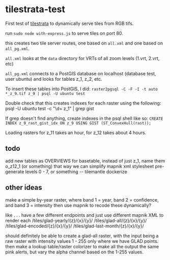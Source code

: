 # tilestrata-test

First test of [tilestrata](https://github.com/naturalatlas/tilestrata) to dynamically serve tiles from RGB tifs.

run `sudo node with-express.js` to serve tiles on port 80.

this creates two tile server routes, one based on `all.xml` and one based on `all_pg.xml`.

`all.xml` looks at the `data` directory for VRTs of all zoom levels (1.vrt, 2.vrt, etc)

`all_pg.xml` connects to a PostGIS database on localhost (database test, user ubuntu) and looks for tables z_1, z_2, etc.

To insert these tables into PostGIS, I did:
`raster2pgsql -C -F -I -t auto *_z_9.tif z_9 | psql -U ubuntu test`

Double check that this creates indexes for each raster using the following:
psql -U ubuntu test -c "\d+ z_1" | grep gist

If grep doesn't find anything, create indexes in the psql shell like so:
`CREATE INDEX z_9_rast_gist_idx ON z_9 USING GIST (ST_ConvexHull(rast));`

Loading rasters for z_11 takes an hour, for z_12 takes about 4 hours.

## todo
add new tables as OVERVIEWS for basetable, instead of just z_1, name them o_z12_1 (or something)
that way we can simplify mapnik xml stylesheet
pre-generate levels 0 - 7, or something -- tilemantle
dockerize

## other ideas
make a simple by-year raster, where band 1 = year, band 2 = confidence, and band 3 = intensity
then use mapnik to recode these dynamically?

like . . . have a few different endpoints and just use different mapnik XML to render each
	/tiles/glad-yearly/{z}/{x}/{y}/
	/tiles/glad-all/{z}/{x}/{y}/
	/tiles/glad-encoded/{z}/{x}/{y}/
	/tiles/glad-last-month/{z}/{x}/{y}/
	
should definitely be able to create a glad-all raster, with the input being a raw raster with intensity values 1 - 255 only where we have GLAD points. then make a lookup table/raster colorizer to make all the output the same pink alerts, but vary the alpha channel based on the 1-255 values.
